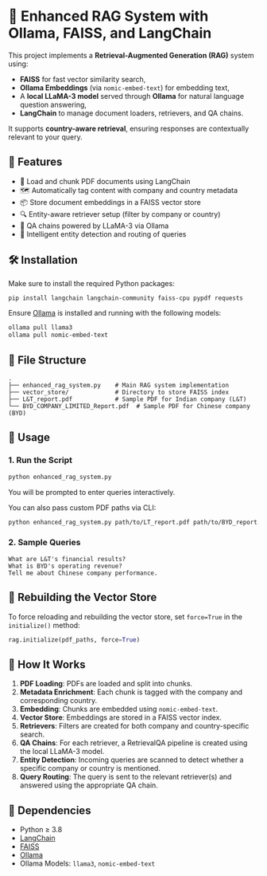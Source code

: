 
# 🧠 Enhanced RAG System with Ollama, FAISS, and LangChain

This project implements a **Retrieval-Augmented Generation (RAG)** system using:
- **FAISS** for fast vector similarity search,
- **Ollama Embeddings** (via `nomic-embed-text`) for embedding text,
- A **local LLaMA-3 model** served through **Ollama** for natural language question answering,
- **LangChain** to manage document loaders, retrievers, and QA chains.

It supports **country-aware retrieval**, ensuring responses are contextually relevant to your query.

## 🚀 Features

- 📄 Load and chunk PDF documents using LangChain
- 🗺️ Automatically tag content with company and country metadata
- 📦 Store document embeddings in a FAISS vector store
- 🔍 Entity-aware retriever setup (filter by company or country)
- 🧠 QA chains powered by LLaMA-3 via Ollama
- 🤖 Intelligent entity detection and routing of queries

## 🛠️ Installation

Make sure to install the required Python packages:

```bash
pip install langchain langchain-community faiss-cpu pypdf requests
```

Ensure [Ollama](https://ollama.com/) is installed and running with the following models:

```bash
ollama pull llama3
ollama pull nomic-embed-text
```

## 📁 File Structure

```
.
├── enhanced_rag_system.py    # Main RAG system implementation
├── vector_store/             # Directory to store FAISS index
├── L&T_report.pdf            # Sample PDF for Indian company (L&T)
└── BYD_COMPANY_LIMITED_Report.pdf  # Sample PDF for Chinese company (BYD)
```

## 🧪 Usage

### 1. Run the Script

```bash
python enhanced_rag_system.py
```

You will be prompted to enter queries interactively.

You can also pass custom PDF paths via CLI:

```bash
python enhanced_rag_system.py path/to/LT_report.pdf path/to/BYD_report.pdf
```

### 2. Sample Queries

```
What are L&T's financial results?
What is BYD's operating revenue?
Tell me about Chinese company performance.
```

## 🔄 Rebuilding the Vector Store

To force reloading and rebuilding the vector store, set `force=True` in the `initialize()` method:

```python
rag.initialize(pdf_paths, force=True)
```

## 🧠 How It Works

1. **PDF Loading**: PDFs are loaded and split into chunks.
2. **Metadata Enrichment**: Each chunk is tagged with the company and corresponding country.
3. **Embedding**: Chunks are embedded using `nomic-embed-text`.
4. **Vector Store**: Embeddings are stored in a FAISS vector index.
5. **Retrievers**: Filters are created for both company and country-specific search.
6. **QA Chains**: For each retriever, a RetrievalQA pipeline is created using the local LLaMA-3 model.
7. **Entity Detection**: Incoming queries are scanned to detect whether a specific company or country is mentioned.
8. **Query Routing**: The query is sent to the relevant retriever(s) and answered using the appropriate QA chain.

## 🧩 Dependencies

- Python ≥ 3.8
- [LangChain](https://docs.langchain.com/)
- [FAISS](https://github.com/facebookresearch/faiss)
- [Ollama](https://ollama.com/)
- Ollama Models: `llama3`, `nomic-embed-text`



